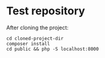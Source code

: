 Test repository
===============

After cloning the project:

```
cd cloned-project-dir
composer install
cd public && php -S localhost:8000
```

